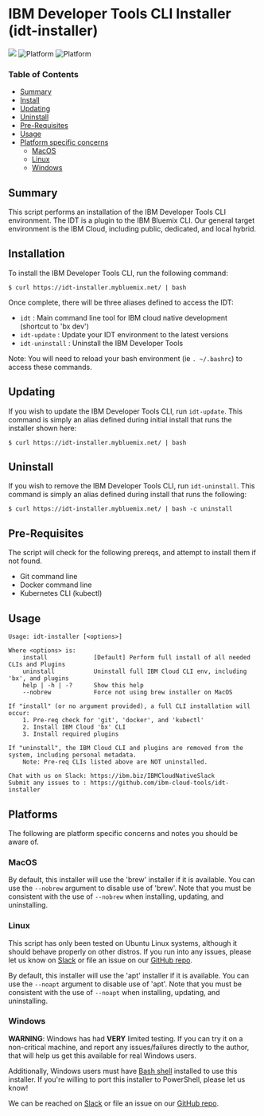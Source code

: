 # IBM Developer Tools CLI Installer (idt-installer)

[![](https://img.shields.io/badge/bluemix-powered-blue.svg)](https://bluemix.net)
![Platform](https://img.shields.io/badge/platform-SWIFT-lightgrey.svg?style=flat)
![Platform](https://img.shields.io/badge/platform-BASH-lightgrey.svg?style=flat)


### Table of Contents
* [Summary](#summary)
* [Install](#installation)
* [Updating](#updating)
* [Uninstall](#uninstall)
* [Pre-Requisites](#pre-requisites)
* [Usage](#usage)
* [Platform specific concerns](#platforms)
    * [MacOS](#macos)
    * [Linux](#linux)
    * [Windows](#windows)


## Summary

This script performs an installation of the IBM Developer Tools CLI environment. The IDT is a plugin to the IBM Bluemix CLI. Our general target environment is the IBM Cloud, including public, dedicated, and local hybrid.


## Installation
To install the IBM Developer Tools CLI, run the following command:

```
$ curl https://idt-installer.mybluemix.net/ | bash
```

Once complete, there will be three aliases defined to access the IDT:
- `idt` : Main command line tool for IBM cloud native development (shortcut to 'bx dev')
- `idt-update` : Update your IDT environment to the latest versions
- `idt-uninstall` : Uninstall the IBM Developer Tools

Note: You will need to reload your bash environment (ie `. ~/.bashrc`) to access these commands.


## Updating

If you wish to update the IBM Developer Tools CLI, run `idt-update`. This command is simply an alias defined during initial install that runs the installer shown here:

```
$ curl https://idt-installer.mybluemix.net/ | bash
```

## Uninstall

If you wish to remove the IBM Developer Tools CLI, run `idt-uninstall`. This command is simply an alias defined during install that runs the following:

```
$ curl https://idt-installer.mybluemix.net/ | bash -c uninstall
```


## Pre-Requisites

The script will check for the following prereqs, and attempt to install them if not found.
- Git command line
- Docker command line
- Kubernetes CLI (kubectl)


## Usage
```
Usage: idt-installer [<options>]

Where <options> is:
    install             [Default] Perform full install of all needed CLIs and Plugins
    uninstall           Uninstall full IBM Cloud CLI env, including 'bx', and plugins
    help | -h | -?      Show this help
    --nobrew            Force not using brew installer on MacOS

If "install" (or no argument provided), a full CLI installation will occur:
    1. Pre-req check for 'git', 'docker', and 'kubectl'
    2. Install IBM Cloud 'bx' CLI
    3. Install required plugins

If "uninstall", the IBM Cloud CLI and plugins are removed from the system, including personal metadata.
    Note: Pre-req CLIs listed above are NOT uninstalled.

Chat with us on Slack: https://ibm.biz/IBMCloudNativeSlack
Submit any issues to : https://github.com/ibm-cloud-tools/idt-installer

```

## Platforms

The following are platform specific concerns and notes you should be aware of.

### MacOS

By default, this installer will use the 'brew' installer if it is available. You can use the `--nobrew` argument to disable use of 'brew'. Note that you must be consistent with the use of `--nobrew` when installing, updating, and uninstalling.

### Linux

This script has only been tested on Ubuntu Linux systems, although it should behave properly on other distros. If you run into any issues, please let us know on [Slack](https://ibm.biz/IBMCloudNativeSlack) or file an issue on our [GitHub repo](https://github.com/ibm-cloud-tools/idt-installer).

By default, this installer will use the 'apt' installer if it is available. You can use the `--noapt` argument to disable use of 'apt'. Note that you must be consistent with the use of `--noapt` when installing, updating, and uninstalling.


### Windows

**WARNING**: Windows has had **VERY** limited testing.
If you can try it on a non-critical machine, and report any issues/failures directly to the author, that will help us get this available for real Windows users. 

Additionally, Windows users must have [Bash shell](https://www.windowscentral.com/how-install-bash-shell-command-line-windows-10) installed to use this installer. If you're willing to port this installer to PowerShell, please let us know!


We can be reached on [Slack](https://ibm.biz/IBMCloudNativeSlack) or file an issue on our [GitHub repo](https://github.com/ibm-cloud-tools/idt-installer).

